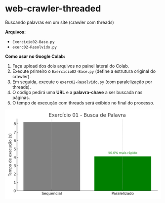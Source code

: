 # web-crawler-threaded

Buscando palavras em um site (crawler com threads)

**Arquivos:**
- `Exercicio02-Base.py`
- `exerc02-Resolvido.py`

**Como usar no Google Colab:**
1. Faça upload dos dois arquivos no painel lateral do Colab.
2. Execute primeiro o `Exercicio02-Base.py` (define a estrutura original do crawler).
3. Em seguida, execute o `exerc02-Resolvido.py` (com paralelização por threads).
4. O código pedirá uma **URL** e a **palavra-chave** a ser buscada nas páginas.
5. O tempo de execução com threads será exibido no final do processo.

![Gráfico de comparação](grafico_ex01.png)
